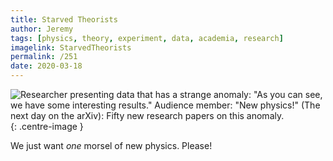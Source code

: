 ```yaml
---
title: Starved Theorists
author: Jeremy
tags: [physics, theory, experiment, data, academia, research]
imagelink: StarvedTheorists
permalink: /251
date: 2020-03-18
---
```


![Researcher presenting data that has a strange anomaly: "As you can see, we have some interesting results." Audience member: "New physics!" (The next day on the arXiv): Fifty new research papers on this anomaly.](https://res.cloudinary.com/dh3hm8pb7/image/upload/c_scale,q_auto:best/v1535842782/Handwaving/Published/StarvedTheorists.png){: .centre-image }

We just want *one* morsel of new physics. Please!
